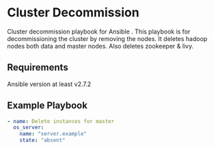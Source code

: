 Cluster Decommission
=================

Cluster decommission playbook for Ansible .
This playbook is for decommissioning the cluster by removing the nodes. It deletes hadoop nodes both data and master nodes.
Also deletes zookeeper & livy.

Requirements
------------

Ansible version at least v2.7.2


Example Playbook
----------------

```yaml
- name: Delete instances for master
  os_server:
    name: "server.example"
    state: "absent"
```
